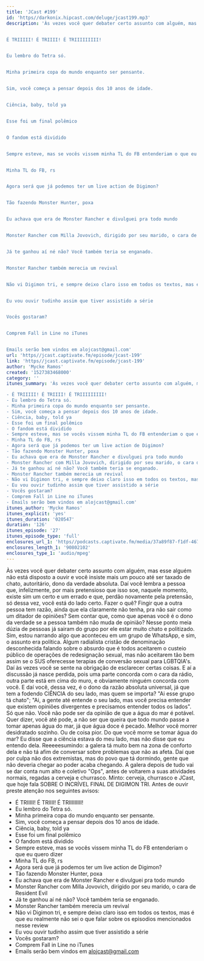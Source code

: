 ```yaml
---
title: 'JCast #199'
id: 'https//darkonix.hipcast.com/deluge/jcast199.mp3'
description: 'Às vezes você quer debater certo assunto com alguém, mas esse alguém não está disposto a ouvir e você insiste mais um pouco até ser taxado de chato, autoritário, dono da verdade absoluta. Daí você lembra a pessoa que, infelizmente, por mais pretensioso que isso soe, naquele momento, existe sim um certo e um errado e que, perdão novamente pela pretensão, só dessa vez, você está do lado certo. Fazer o quê? Fingir que a outra pessoa tem razão, ainda que ela claramente não tenha, pra não sair como um ditador de opiniões? Sem contar que, como que apenas você é o dono da verdade se a pessoa também não muda de opinião? Nesse ponto meia dúzia de pessoas já sairam do grupo por ele estar muito chato e politizado. Sim, estou narrando algo que aconteceu em um grupo de WhatsApp, e sim, o assunto era política. Algum radialista cristão de denominação desconhecida falando sobre o absurdo que é todos aceitarem o custeio público de operações de redesignação sexual, mas não aceitarem tão bem assim se o SUS oferecesse terapias de conversão sexual para LGBTQIAs. Daí às vezes você se sente na obrigação de esclarecer certas coisas. E aí a discussão já nasce perdida, pois uma parte concorda com o cara da rádio, outra parte está em cima do muro, e obviamente ninguém concorda com você. E daí você, dessa vez, é o dono da razão absoluta universal, já que tem a fodendo CIÊNCIA do seu lado, mas quem se importa? &quot;Ai esse grupo tá chato&quot;; &quot;Ai, a gente até entende o seu lado, mas você precisa entender que existem opiniões divergentes e precisamos entender todos os lados&quot;. Só que não. Você não pode ser da opinião de que a água do mar é potável. Quer dizer, você até pode, a não ser que queira que todo mundo passe a tomar apenas água do mar, já que água doce é pecado. Melhor você morrer desidratado sozinho. Ou de coisa pior. Do que você morre se tomar água do mar? Eu disse que a ciência estava do meu lado, mas não disse que eu entendo dela. Reeeeesumindo a galera tá muito bem na zona de conforto dela e não tá afim de conversar sobre problemas que não as afeta. Daí que por culpa não dos extremistas, mas do povo que tá dormindo, gente que não deveria chegar ao poder acaba chegando. A galera depois de tudo vai se dar conta num alto e coletivo &quot;Ops&quot;, antes de voltarem a suas atividades normais, regadas a cerveja e churrasco. Minto cerveja, churrasco e JCast, que hoje fala SOBRE O INCRÍVEL FINAL DE DIGIMON TRI. Antes de ouvir preste atenção nos seguintes avisos


É TRIIIII! É TRIIII! É TRIIIIIIIII!


Eu lembro do Tetra só.


Minha primeira copa do mundo enquanto ser pensante.


Sim, você começa a pensar depois dos 10 anos de idade.


Ciência, baby, told ya


Esse foi um final polêmico


O fandom está dividido


Sempre esteve, mas se vocês vissem minha TL do FB entenderiam o que eu quero dizer


Minha TL do FB, rs


Agora será que já podemos ter um live action de Digimon?


Tão fazendo Monster Hunter, poxa


Eu achava que era de Monster Rancher e divulguei pra todo mundo


Monster Rancher com Milla Jovovich, dirigido por seu marido, o cara de Resident Evil


Já te ganhou aí né não? Você também teria se enganado.


Monster Rancher também merecia um revival


Não vi Digimon tri, e sempre deixo claro isso em todos os textos, mas é que eu realmente não sei o que falar sobre os episodios mencionados nesse review


Eu vou ouvir tudinho assim que tiver assistido a série


Vocês gostaram?


Comprem Fall in Line no iTunes


Emails serão bem vindos em alojcast@gmail.com'
url: 'https//jcast.captivate.fm/episode/jcast-199'
link: 'https//jcast.captivate.fm/episode/jcast-199'
author: 'Mycke Ramos'
created: '1527383468000'
category: ''
itunes_summary: 'Às vezes você quer debater certo assunto com alguém, mas esse alguém não está disposto a ouvir e você insiste mais um pouco até ser taxado de chato, autoritário, dono da verdade absoluta. Daí você lembra a pessoa que, infelizmente, por mais pretensioso que isso soe, naquele momento, existe sim um certo e um errado e que, perdão novamente pela pretensão, só dessa vez, você está do lado certo. Fazer o quê? Fingir que a outra pessoa tem razão, ainda que ela claramente não tenha, pra não sair como um ditador de opiniões? Sem contar que, como que apenas você é o dono da verdade se a pessoa também não muda de opinião? Nesse ponto meia dúzia de pessoas já sairam do grupo por ele estar muito chato e politizado. Sim, estou narrando algo que aconteceu em um grupo de WhatsApp, e sim, o assunto era política. Algum radialista cristão de denominação desconhecida falando sobre o absurdo que é todos aceitarem o custeio público de operações de redesignação sexual, mas não aceitarem tão bem assim se o SUS oferecesse terapias de conversão sexual para LGBTQIAs. Daí às vezes você se sente na obrigação de esclarecer certas coisas. E aí a discussão já nasce perdida, pois uma parte concorda com o cara da rádio, outra parte está em cima do muro, e obviamente ninguém concorda com você. E daí você, dessa vez, é o dono da razão absoluta universal, já que tem a fodendo CIÊNCIA do seu lado, mas quem se importa? "Ai esse grupo tá chato"; "Ai, a gente até entende o seu lado, mas você precisa entender que existem opiniões divergentes e precisamos entender todos os lados". Só que não. Você não pode ser da opinião de que a água do mar é potável. Quer dizer, você até pode, a não ser que queira que todo mundo passe a tomar apenas água do mar, já que água doce é pecado. Melhor você morrer desidratado sozinho. Ou de coisa pior. Do que você morre se tomar água do mar? Eu disse que a ciência estava do meu lado, mas não disse que eu entendo dela. Reeeeesumindo a galera tá muito bem na zona de conforto dela e não tá afim de conversar sobre problemas que não as afeta. Daí que por culpa não dos extremistas, mas do povo que tá dormindo, gente que não deveria chegar ao poder acaba chegando. A galera depois de tudo vai se dar conta num alto e coletivo "Ops", antes de voltarem a suas atividades normais, regadas a cerveja e churrasco. Minto cerveja, churrasco e JCast, que hoje fala SOBRE O INCRÍVEL FINAL DE DIGIMON TRI. Antes de ouvir preste atenção nos seguintes avisos 

- É TRIIIII! É TRIIII! É TRIIIIIIIII!
- Eu lembro do Tetra só. 
- Minha primeira copa do mundo enquanto ser pensante.
- Sim, você começa a pensar depois dos 10 anos de idade.
- Ciência, baby, told ya
- Esse foi um final polêmico
- O fandom está dividido
- Sempre esteve, mas se vocês vissem minha TL do FB entenderiam o que eu quero dizer
- Minha TL do FB, rs
- Agora será que já podemos ter um live action de Digimon?
- Tão fazendo Monster Hunter, poxa
- Eu achava que era de Monster Rancher e divulguei pra todo mundo
- Monster Rancher com Milla Jovovich, dirigido por seu marido, o cara de Resident Evil
- Já te ganhou aí né não? Você também teria se enganado.
- Monster Rancher também merecia um revival
- Não vi Digimon tri, e sempre deixo claro isso em todos os textos, mas é que eu realmente não sei o que falar sobre os episodios mencionados nesse review
- Eu vou ouvir tudinho assim que tiver assistido a série
- Vocês gostaram?
- Comprem Fall in Line no iTunes
- Emails serão bem vindos em alojcast@gmail.com'
itunes_author: 'Mycke Ramos'
itunes_explicit: 'yes'
itunes_duration: '020547'
duration: '126'
itunes_episode: '27'
itunes_episode_type: 'full'
enclosures_url_1: 'https//podcasts.captivate.fm/media/37a89f87-f1df-467e-8dee-21ec292e67ad/jcast199_tc.mp3'
enclosures_length_1: '90802102'
enclosures_type_1: 'audio/mpeg'
---
```

Às vezes você quer debater certo assunto com alguém, mas esse alguém não está disposto a ouvir e você insiste mais um pouco até ser taxado de chato, autoritário, dono da verdade absoluta. Daí você lembra a pessoa que, infelizmente, por mais pretensioso que isso soe, naquele momento, existe sim um certo e um errado e que, perdão novamente pela pretensão, só dessa vez, você está do lado certo. Fazer o quê? Fingir que a outra pessoa tem razão, ainda que ela claramente não tenha, pra não sair como um ditador de opiniões? Sem contar que, como que apenas você é o dono da verdade se a pessoa também não muda de opinião? Nesse ponto meia dúzia de pessoas já sairam do grupo por ele estar muito chato e politizado. Sim, estou narrando algo que aconteceu em um grupo de WhatsApp, e sim, o assunto era política. Algum radialista cristão de denominação desconhecida falando sobre o absurdo que é todos aceitarem o custeio público de operações de redesignação sexual, mas não aceitarem tão bem assim se o SUS oferecesse terapias de conversão sexual para LGBTQIA's. Daí às vezes você se sente na obrigação de esclarecer certas coisas. E aí a discussão já nasce perdida, pois uma parte concorda com o cara da rádio, outra parte está em cima do muro, e obviamente ninguém concorda com você. E daí você, dessa vez, é o dono da razão absoluta universal, já que tem a fodendo CIÊNCIA do seu lado, mas quem se importa? "Ai esse grupo tá chato"; "Ai, a gente até entende o seu lado, mas você precisa entender que existem opiniões divergentes e precisamos entender todos os lados". Só que não. Você não pode ser da opinião de que a água do mar é potável. Quer dizer, você até pode, a não ser que queira que todo mundo passe a tomar apenas água do mar, já que água doce é pecado. Melhor você morrer desidratado sozinho. Ou de coisa pior. Do que você morre se tomar água do mar? Eu disse que a ciência estava do meu lado, mas não disse que eu entendo dela. Reeeeesumindo: a galera tá muito bem na zona de conforto dela e não tá afim de conversar sobre problemas que não as afeta. Daí que por culpa não dos extremistas, mas do povo que tá dormindo, gente que não deveria chegar ao poder acaba chegando. A galera depois de tudo vai se dar conta num alto e coletivo "Ops", antes de voltarem a suas atividades normais, regadas a cerveja e churrasco. Minto: cerveja, churrasco e JCast, que hoje fala SOBRE O INCRÍVEL FINAL DE DIGIMON TRI. Antes de ouvir preste atenção nos seguintes avisos:

*   É TRIIIII! É TRIIII! É TRIIIIIIIII!
*   Eu lembro do Tetra só.
*   Minha primeira copa do mundo enquanto ser pensante.
*   Sim, você começa a pensar depois dos 10 anos de idade.
*   Ciência, baby, told ya
*   Esse foi um final polêmico
*   O fandom está dividido
*   Sempre esteve, mas se vocês vissem minha TL do FB entenderiam o que eu quero dizer
*   Minha TL do FB, rs
*   Agora será que já podemos ter um live action de Digimon?
*   Tão fazendo Monster Hunter, poxa
*   Eu achava que era de Monster Rancher e divulguei pra todo mundo
*   Monster Rancher com Milla Jovovich, dirigido por seu marido, o cara de Resident Evil
*   Já te ganhou aí né não? Você também teria se enganado.
*   Monster Rancher também merecia um revival
*   Não vi Digimon tri, e sempre deixo claro isso em todos os textos, mas é que eu realmente não sei o que falar sobre os episodios mencionados nesse review
*   Eu vou ouvir tudinho assim que tiver assistido a série
*   Vocês gostaram?
*   Comprem Fall in Line no iTunes
*   Emails serão bem vindos em alojcast@gmail.com